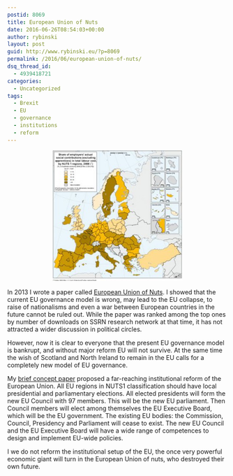 ```yaml
---
postid: 8069
title: European Union of Nuts
date: 2016-06-26T08:54:03+00:00
author: rybinski
layout: post
guid: http://www.rybinski.eu/?p=8069
permalink: /2016/06/european-union-of-nuts/
dsq_thread_id:
  - 4939418721
categories:
  - Uncategorized
tags:
  - Brexit
  - EU
  - governance
  - institutions
  - reform
---
```

<p style="text-align: center;">
  <a href="/uploads/2016/06/Nuts1.jpg"><img class="size-medium wp-image-8070 aligncenter" title="Nuts1" src="/uploads/2016/06/Nuts1-300x300.jpg" alt="" width="300" height="300" /></a>
</p>

In 2013 I wrote a paper called [European Union of Nuts](http://papers.ssrn.com/sol3/papers.cfm?abstract_id=2364825). I showed that the current EU governance model is wrong, may lead to the EU collapse, to raise of nationalisms and even a war between European countries in the future cannot be ruled out. While the paper was ranked among the top ones by number of downloads on SSRN research network at that time, it has not attracted a wider discussion in political circles.

However, now it is clear to everyone that the present EU governance model is bankrupt, and without major reform EU will not survive. At the same time the wish of Scotland and North Ireland to remain in the EU calls for a completely new model of EU governance.

My [brief concept paper](http://papers.ssrn.com/sol3/papers.cfm?abstract_id=2364825) proposed a far-reaching institutional reform of the European Union. All EU regions in NUTS1 classification should have local presidential and parliamentary elections. All elected presidents will form the new EU Council with 97 members. This will be the new EU parliament. Then Council members will elect among themselves the EU Executive Board, which will be the EU government. The existing EU bodies: the Commission, Council, Presidency and Parliament will cease to exist. The new EU Council and the EU Executive Board will have a wide range of competences to design and implement EU-wide policies.

I we do not reform the institutional setup of the EU, the once very powerful economic giant will turn in the European Union of nuts, who destroyed their own future.

